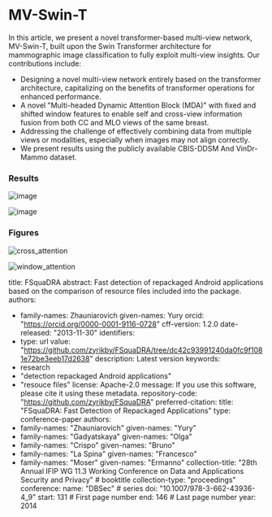 # MV-Swin-T

In this article, we present a novel transformer-based multi-view network, MV-Swin-T, built upon the Swin Transformer architecture for mammographic image classification to fully exploit multi-view insights.
Our contributions include:

- Designing a novel multi-view network entirely based on the transformer architecture, capitalizing on the benefits of transformer operations for enhanced performance.
- A novel "Multi-headed Dynamic Attention Block (MDA)" with fixed and shifted window features to enable self and cross-view information fusion from both CC  and MLO views of the same breast.
- Addressing the challenge of effectively combining data from multiple views or modalities, especially when images may not align correctly.
- We present results using the publicly available CBIS-DDSM And VinDr-Mammo dataset.

### Results
![image](https://github.com/prithuls/MV-SWIN-T/assets/43958517/e60a2270-1203-48ac-8d67-430cc2ed6368)

![image](https://github.com/prithuls/MV-SWIN-T/assets/43958517/408f6de0-5dca-43ba-b129-8031b70a81e5)

### Figures

![cross_attention](https://github.com/prithuls/MV-Swin-T/assets/43958517/af72ac57-7c20-4584-85cc-9728fdd9234e)



![window_attention](https://github.com/prithuls/MV-Swin-T/assets/105523359/fa856cd4-ee0e-4e6e-9e7a-af8c2dd222bf)


title: FSquaDRA
abstract: Fast detection of repackaged Android applications based on the comparison of resource files included into the package.
authors:
  - family-names: Zhauniarovich
    given-names: Yury
    orcid: "https://orcid.org/0000-0001-9116-0728"
cff-version: 1.2.0
date-released: "2013-11-30"
identifiers:
  - type: url
    value: "https://github.com/zyrikby/FSquaDRA/tree/dc42c93991240da0fc9f1081e72be3eeb17d2638"
    description: Latest version
keywords:
  - research
  - "detection repackaged Android applications"
  - "resouce files"
license: Apache-2.0
message: If you use this software, please cite it using these metadata.
repository-code: "https://github.com/zyrikby/FSquaDRA"
preferred-citation:
  title: "FSquaDRA: Fast Detection of Repackaged Applications"
  type: conference-paper
  authors:
  - family-names: "Zhauniarovich"
    given-names: "Yury"
  - family-names: "Gadyatskaya"
    given-names: "Olga"
  - family-names: "Crispo"
    given-names: "Bruno"
  - family-names: "La Spina"
    given-names: "Francesco"
  - family-names: "Moser"
    given-names: "Ermanno"
  collection-title: "28th Annual IFIP WG 11.3 Working Conference on Data and Applications Security and Privacy" # booktitle
  collection-type: "proceedings"
  conference:
    name: "DBSec" # series
  doi: "10.1007/978-3-662-43936-4_9"
  start: 131 # First page number
  end: 146 # Last page number
  year: 2014
